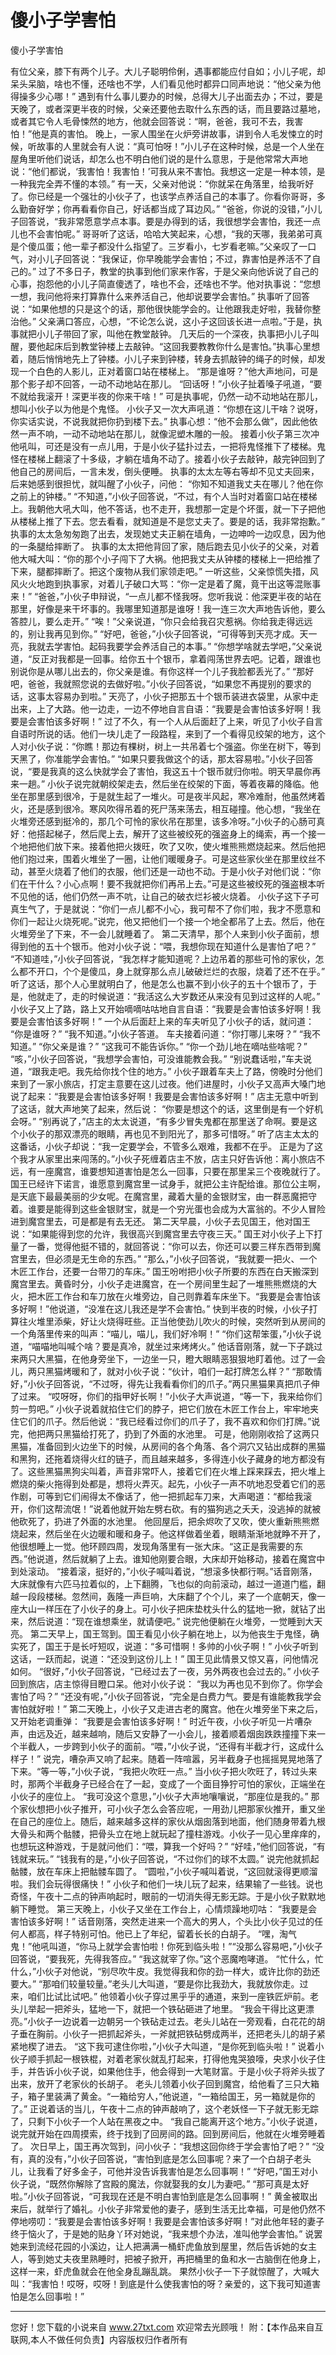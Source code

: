 # 傻小子学害怕

傻小子学害怕 

有位父亲，膝下有两个儿子。大儿子聪明伶俐，遇事都能应付自如；小儿子呢，却呆头呆脑，啥也不懂，还啥也不学，人们看见他时都异口同声地说：“他父亲为他得操多少心哪！” 
遇到有什么事儿要办的时候，总得大儿子出面去办；不过，要是天晚了，或者深更半夜的时候，父亲还要他去取什么东西的话，而且要路过墓地，或者其它令人毛骨悚然的地方，他就会回答说：“啊，爸爸，我可不去，我害怕！”他是真的害怕。 
晚上，一家人围坐在火炉旁讲故事，讲到令人毛发悚立的时候，听故事的人里就会有人说：“真可怕呀！”小儿子在这种时候，总是一个人坐在屋角里听他们说话，却怎么也不明白他们说的是什么意思，于是他常常大声地说：“他们都说，‘我害怕！我害怕！’可我从来不害怕。我想这一定是一种本领，是一种我完全弄不懂的本领。” 
有一天，父亲对他说：“你就呆在角落里，给我听好了。你已经是一个强壮的小伙子了，也该学点养活自己的本事了。你看你哥哥，多么勤奋好学；你再看看你自己，好话都当成了耳边风。” 
“爸爸，你说的没错，”小儿子回答说，“我非常愿意学点本事。要是办得到的话，我很想学会害怕，我还一点儿也不会害怕呢。” 
哥哥听了这话，哈哈大笑起来，心想，“我的天哪，我弟弟可真是个傻瓜蛋；他一辈子都没什么指望了。三岁看小，七岁看老嘛。”父亲叹了一口气，对小儿子回答说：“我保证，你早晚能学会害怕；不过，靠害怕是养活不了自己的。” 
过了不多日子，教堂的执事到他们家来作客，于是父亲向他诉说了自己的心事，抱怨他的小儿子简直傻透了，啥也不会，还啥也不学。他对执事说：“您想一想，我问他将来打算靠什么来养活自己，他却说要学会害怕。” 
执事听了回答说：“如果他想的只是这个的话，那他很快能学会的。让他跟我走好啦，我替你整治他。” 
父亲满口答应，心想，“不论怎么说，这小子这回该长进一点啦。”于是，执事就把小儿子带回了家，叫他在教堂敲钟。 
几天后的一个深夜，执事把小儿子叫醒，要他起床后到教堂钟楼上去敲钟。“这回我要教教你什么是害怕。”执事心里想着，随后悄悄地先上了钟楼。小儿子来到钟楼，转身去抓敲钟的绳子的时候，却发现一个白色的人影儿，正对着窗口站在楼梯上。 
“那是谁呀？”他大声地问，可是那个影子却不回答，一动不动地站在那儿。 
“回话呀！”小伙子扯着嗓子吼道，“要不就给我滚开！深更半夜的你来干啥！” 
可是执事呢，仍然一动不动地站在那儿，想叫小伙子以为他是个鬼怪。 
小伙子又一次大声吼道：“你想在这儿干啥？说呀，你实话实说，不说我就把你扔到楼下去。” 
执事心想：“他不会那么做”，因此他依然一声不响，一动不动地站在那儿，就像泥塑木雕的一般。 
接着小伙子第三次冲他吼叫，可还是没有一点儿用，于是小伙子猛扑过去，一把将鬼怪推下了楼梯。鬼怪在楼梯上翻滚了十多级，才躺在墙角不动了。接着小伙子去敲钟，敲完钟回到了他自己的房间后，一言未发，倒头便睡。 
执事的太太左等右等却不见丈夫回来，后来她感到很担忧，就叫醒了小伙子，问他： 
“你知不知道我丈夫在哪儿？他在你之前上的钟楼。” 
“不知道，”小伙子回答说，“不过，有个人当时对着窗口站在楼梯上。我朝他大吼大叫，他不答话，也不走开，我想那一定是个坏蛋，就一下子把他从楼梯上推了下去。您去看看，就知道是不是您丈夫了。要是的话，我非常抱歉。” 
执事的太太急匆匆跑了出去，发现她丈夫正躺在墙角，一边呻吟一边叹息，因为他的一条腿给摔断了。 
执事的太太把他背回了家，随后跑去见小伙子的父亲，对着他大喊大叫：“你的那个小子闯下了大祸。他把我丈夫从钟楼的楼梯上一把给推了下来，腿都摔断了。把这个废物从我们家领走吧。” 
一听这些，父亲惊慌失措，风风火火地跑到执事家，对着儿子破口大骂：“你一定是着了魔，竟干出这等混账事来！” 
“爸爸，”小伙子申辩说，“一点儿都不怪我呀。您听我说：他深更半夜的站在那里，好像是来干坏事的。我哪里知道那是谁呀！我一连三次大声地告诉他，要么答腔儿，要么走开。” 
“唉！”父亲说道，“你只会给我召灾惹祸。你给我走得远远的，别让我再见到你。” 
“好吧，爸爸，”小伙子回答说，“可得等到天亮才成。天一亮，我就去学害怕。起码我要学会养活自己的本事。” 
“你想学啥就去学吧，”父亲说道，“反正对我都是一回事。给你五十个银币，拿着闯荡世界去吧。记着，跟谁也别说你是从哪儿出去的，你父亲是谁。有你这样一个儿子我脸都丢光了。” 
“那好吧，爸爸，我就照您说的去做好啦。”小伙子回答说，“如果您不再提别的要求的话，这事太容易办到啦。” 
天亮了，小伙子把那五十个银币装进衣袋里，从家中走出来，上了大路。他一边走，一边不停地自言自语：“我要是会害怕该多好啊！我要是会害怕该多好啊！” 
过了不久，有一个人从后面赶了上来，听见了小伙子自言自语时所说的话。他们一块儿走了一段路程，来到了一个看得见绞架的地方，这个人对小伙子说：“你瞧！那边有棵树，树上一共吊着七个强盗。你坐在树下，等到天黑了，你准能学会害怕。” 
“如果只要我做这个的话，那太容易啦。”小伙子回答说，“要是我真的这么快就学会了害怕，我这五十个银币就归你啦。明天早晨你再来一趟。” 
小伙子说完就朝绞架走去，然后坐在绞架的下面，等着夜幕的降临。他坐在那里感到很冷，于是就生起了一堆火。可是夜半风起，寒冷难耐，他虽然烤着火，还是感到很冷。寒风吹得吊着的死尸荡来荡去，相互碰撞。他心想，“我坐在火堆旁还感到挺冷的，那几个可怜的家伙吊在那里，该多冷呀。”小伙子的心肠可真好：他搭起梯子，然后爬上去，解开了这些被绞死的强盗身上的绳索，再一个接一个地把他们放下来。接着他把火拨旺，吹了又吹，使火堆熊熊燃烧起来。然后他把他们抱过来，围着火堆坐了一圈，让他们暖暖身子。可是这些家伙坐在那里纹丝不动，甚至火烧着了他们的衣服，他们还是一动也不动。于是小伙子对他们说：“你们在干什么？小心点啊！要不我就把你们再吊上去。”可是这些被绞死的强盗根本听不见他的话，他们仍然一声不吭，让自己的破衣烂衫被火烧着。 
小伙子这下子可真生气了，于是就说：“你们一点儿都不小心，我可帮不了你们啦，我才不愿意和你们一起让火烧死呢。”说完，他又把他们一个接一个地全都吊了上去。然后，他在火堆旁坐了下来，不一会儿就睡着了。 
第二天清早，那个人来到小伙子面前，想得到他的五十个银币。他对小伙子说：“喂，我想你现在知道什么是害怕了吧？” 
“不知道哇，”小伙子回答说，“我怎样才能知道呢？上边吊着的那些可怜的家伙，怎么都不开口，个个是傻瓜，身上就穿那么点儿破破烂烂的衣服，烧着了还不在乎。” 
听了这话，那个人心里就明白了，他是怎么也赢不到小伙子的五十个银币了，于是，他就走了，走的时候说道：“我活这么大岁数还从来没有见到过这样的人呢。” 
小伙子又上了路，路上又开始嘀嘀咕咕地自言自语：“我要是会害怕该多好啊！我要是会害怕该多好啊！” 
一个从后面赶上来的车夫听见了小伙子的话，就问道： 
“你是谁呀？” 
“我不知道。”小伙子答道。 
车夫接着问道：“你打哪儿来呀？” 
“我不知道。” 
“你父亲是谁？” 
“这我可不能告诉你。” 
“你一个劲儿地在嘀咕些啥呢？” 
“咳，”小伙子回答说，“我想学会害怕，可没谁能教会我。” 
“别说蠢话啦，”车夫说道，“跟我走吧。我先给你找个住的地方。” 
小伙子跟着车夫上了路，傍晚时分他们来到了一家小旅店，打定主意要在这儿过夜。他们进屋时，小伙子又高声大嗓门地说了起来：“我要是会害怕该多好啊！我要是会害怕该多好啊！” 
店主无意中听到了这话，就大声地笑了起来，然后说： 
“你要是想这个的话，这里倒是有一个好机会呀。” 
“别再说了，”店主的太太说道，“有多少冒失鬼都在那里送了命啊。要是这个小伙子的那双漂亮的眼睛，再也见不到阳光了，那多可惜呀。” 
听了店主太太的这番话，小伙子却说：“我一定要学会，不管多么艰难，我都不在乎。 
正是为了这个我才从家里出来闯荡的。”小伙子死缠着店主不放，店主只好告诉他：离小旅店不远，有一座魔宫，谁要想知道害怕是怎么一回事，只要在那里呆三个夜晚就行了。国王已经许下诺言，谁愿意到魔宫里一试身手，就把公主许配给谁。那位公主啊，是天底下最最美丽的少女呢。在魔宫里，藏着大量的金银财宝，由一群恶魔把守着。谁要是能得到这些金银财宝，就是一个穷光蛋也会成为大富翁的。不少人冒险进到魔宫里去，可是都是有去无还。 
第二天早晨，小伙子去见国王，他对国王说：“如果能得到您的允许，我很高兴到魔宫里去守夜三天。” 
国王对小伙子上下打量了一番，觉得他挺不错的，就回答说：“你可以去，你还可以要三样东西带到魔宫里去，但必须是无生命的东西。” 
“那么，”小伙子回答说，“我就要一把火、一个木匠工作台，还要一台带刀的车床。” 
国王吩咐把小伙子所要的东西在白天搬深到魔宫里去。黄昏时分，小伙子走进魔宫，在一个房间里生起了一堆熊熊燃烧的大火，把木匠工作台和车刀放在火堆旁边，自己则靠着车床坐下。“我要是会害怕该多好啊！”他说道，“没准在这儿我还是学不会害怕。” 
快到半夜的时候，小伙子打算往火堆里添柴，好让火烧得旺些。正当他使劲儿吹火的时候，突然听到从房间的一个角落里传来的叫声：“喵儿，喵儿，我们好冷啊！” 
“你们这帮笨蛋，”小伙子说道，“喵喵地叫喊个啥？要是真冷，就坐过来烤烤火。” 
他话音刚落，就一下子跳过来两只大黑猫，在他身旁坐下，一边坐一只，瞪大眼睛恶狠狠地盯着他。过了一会儿，两只黑猫烤暖和了，就对小伙子说：“伙计，咱们一起打牌怎么样？” 
“那敢情好，”小伙子回答说，“不过呀，得先让我看看你们的爪子。”两只黑猫果真把爪子伸了过来。 
“哎呀呀，你们的指甲好长啊！”小伙子大声说道，“等一下，我来给你们剪一剪吧。” 
小伙子说着就掐住它们的脖子，把它们放在木匠工作台上，牢牢地夹住它们的爪子。然后他说：“我已经看过你们的爪子了，我不喜欢和你们打牌。”说完，他把两只黑猫给打死了，扔到了外面的水池里。 
可是，他刚刚收拾了这两只黑猫，准备回到火边坐下的时候，从房间的各个角落、各个洞穴又钻出成群的黑猫和黑狗，还拖着烧得火红的链子，而且越来越多，多得连小伙子藏身的地方都没有了。这些黑猫黑狗尖叫着，声音非常吓人，接着它们在火堆上踩来踩去，把火堆上燃烧的柴火拖得到处都是，想将火弄灭。起先，小伙子一声不吭地忍受着它们的恶作剧，可等到它们闹得太不像话了，他一把抓起车刀来，大声喝道：“都给我滚开，你们这帮流氓！”说着他就开始左劈右砍。有的猫狗逃之夭夭，没逃掉的就被他砍死了，扔进了外面的水池里。 
他回屋后，把余烬吹了又吹，使火重新熊熊燃烧起来，然后坐在火边暖和暖和身子。他这样做着坐着，眼睛渐渐地就睁不开了，他很想睡上一觉。他环顾四周，发现角落里有一张大床。“这正是我需要的东西。”他说道，然后就躺了上去。谁知他刚要合眼，大床却开始移动，接着在魔宫中到处滚动。 
“接着滚，挺好的，”小伙子喊叫着说，“想滚多快都行啊。”话音刚落，大床就像有六匹马拉着似的，上下翻腾，飞也似的向前滚动，越过一道道门槛，翻越一段段楼梯。忽然间，轰隆一声巨响，大床翻了个个儿，来了一个底朝天，像一座大山一样压在了小伙子的身上。可小伙子把床垫枕头什么的猛地一掀，就钻了出来，然后说道：“现在谁想乘坐，就请便吧。” 
说完他便躺在火堆旁，一觉睡到大天亮。 
第二天早上，国王驾到。国王看见小伙子躺在地上，以为他丧生于鬼怪，确实死了，国王于是长吁短叹，说道：“多可惜啊！多帅的小伙子啊！” 
小伙子听到这话，一跃而起，说道：“还没到这份儿上！” 
国王见此情景又惊又喜，问他情况如何。 
“很好，”小伙子回答说，“已经过去了一夜，另外两夜也会过去的。” 
小伙子回到旅店，店主惊得目瞪口呆。他对小伙子说： 
“我以为再也见不到你了。你学会害怕了吗？” 
“还没有呢，”小伙子回答说，“完全是白费力气。要是有谁能教我学会害怕就好啦！” 
第二天晚上，小伙子又走进古老的魔宫。他在火堆旁坐下来之后，又开始老调重弹： 
“我要是会害怕该多好啊！” 
时近午夜，小伙子听见一片嘈杂声，由远及近，越来越响，随后又安静了一小会儿，接着顺着烟囱跌跌撞撞下来一个半截人，一步跨到小伙子的面前。“喂，”小伙子说，“还得有半截才行，这成什么样子！” 
说完，嘈杂声又响了起来。随着一阵喧嚣，另半截身子也摇摇晃晃地落了下来。“等一等，”小伙子说，“我把火吹旺一点。” 
当小伙子把火吹旺了，转过头来时，那两个半截身子已经合在了一起，变成了一个面目狰狞可怕的家伙，正端坐在小伙子的座位上。 
“我可没这个意思，”小伙子大声地嚷嚷说，“那座位是我的。” 
那个家伙想把小伙子推开，可小伙子怎么会答应呢，一用劲儿把那家伙推开，重又坐在自己的座位上。随后，越来越多这样的家伙从烟囱落到地面，他们随身带着九根大骨头和两个骷髅，把骨头立在地上就玩起了撞柱游戏。小伙子一见心里痒痒的，也想玩这种游戏，于是就问他们：“喂，算我一个好吗？” 
“好哇，”他们回答说，“有钱就来玩。” 
“钱我有的是，”小伙子回答说，“不过你们的球不太圆。” 
说完他就抓起骷髅，放在车床上把骷髅车圆了。 
“圆啦，”小伙子喊叫着说，“这回就滚得更顺溜啦。我们会玩得很痛快！” 
小伙子和他们一块儿玩了起来，结果输了一些钱。说也奇怪，午夜十二点的钟声响起时，眼前的一切消失得无影无踪。于是小伙子默默地躺下睡觉。 
第三天晚上，小伙子又坐在工作台上，心情烦躁地叨咕： 
“我要是会害怕该多好啊！” 
话音刚落，突然走进来一个高大的男人，个头比小伙子见过的任何人都高，样子特别可怕。他已上了年纪，留着长长的白胡子。 
“嘿，淘气鬼！”他吼叫道，“你马上就学会害怕啦！你死到临头啦！”“没那么容易吧，”小伙子回答说，“要我死，先得我答应。” 
“我这就宰了你。”这个恶魔咆哮道。 
“忙什么，忙什么，”小伙子对他说，“别尽吹牛皮。我觉得我和你的劲一样大，或许比你的劲还要大。” 
“那咱们较量较量。”老头儿大叫道，“要是你比我劲大，我就放你走。过来，咱们比试比试吧。” 
他领着小伙子穿过黑乎乎的通道，来到一座铁匠炉前。老头儿举起一把斧头，猛地一下，就把一个铁砧砸进了地里。 
“我会干得比这更漂亮。”小伙子一边说着一边朝另一个铁砧走过去。老头儿站在一旁观看，白花花的胡子垂在胸前。小伙子一把抓起斧头，一斧就把铁砧劈成两半，还把老头儿的胡子紧紧地楔了进去。 
“这下我可逮住你啦，”小伙子大叫道，“是你死到临头啦！” 
说着小伙子顺手抓起一根铁棍，对着老家伙就乱打起来，打得他鬼哭狼嚎，央求小伙子住手，并告诉小伙子说，如果他住手，他会得到一大笔财富。于是小伙子将斧头拔了出来，放开了老家伙的长胡子。 
老头儿领着小伙子回到魔宫，给他看了三只大箱子，箱子里装满了黄金。“一箱给穷人，”他说道，“一箱给国王，另一箱就是你的了。” 
正说着话的当儿，午夜十二点的钟声敲响了，这个老妖怪一下子就无影无踪了，只剩下小伙子一个人站在黑夜之中。 
“我自己能离开这个地方。”小伙子说道，说完就开始在四周摸索，终于找到了回房间的路。回到房间后，他就在火堆旁睡着了。 
次日早上，国王再次驾到，问小伙子：“我想这回你终于学会害怕了吧？” 
“没有，真的没有，”小伙子回答说，“害怕到底是怎么回事呢？来了一个白胡子老头儿，让我看了好多金子，可他并没告诉我害怕是怎么回事啊！” 
“好吧，”国王对小伙子说，“既然你解除了宫殿的魔法，你就娶我的女儿为妻吧。” 
“那可真是太好啦。”小伙子回答说，“可我现在还是不明白害怕到底是怎么回事啊！” 
黄金被取出来后，就举行了婚礼。小伙子非常爱他的妻子，感到生活无比幸福，可是他仍然不停地唠叨：“我要是会害怕该多好啊！我要是会害怕该多好啊！”对此他年轻的妻子终于恼火了，于是她的贴身丫环对她说，“我来想个办法，准叫他学会害怕。” 
说罢她来到流经花园的小溪边，让人把满满一桶虾虎鱼放到屋里，然后告诉她的女主人，等到她丈夫夜里熟睡时，把被子掀开，再把桶里的鱼和水一古脑倒在他身上，这样一来，虾虎鱼就会在他全身乱蹦乱跳。 
果然小伙子一下子就惊醒了，大喊大叫：“我害怕！哎呀，哎呀！到底是什么使我害怕的呀？亲爱的，这下我可知道害怕是怎么回事啦！” 

                  
--------------------
您好！您下载的小说来自 www.27txt.com 欢迎常去光顾哦！
附：【本作品来自互联网,本人不做任何负责】内容版权归作者所有
